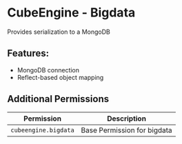 # CubeEngine - Bigdata
Provides serialization to a MongoDB
## Features:
 - MongoDB connection
 - Reflect-based object mapping
## Additional Permissions

| Permission | Description |
| --- | --- |
| `cubeengine.bigdata` | Base Permission for bigdata |